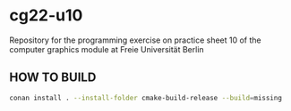 # cg22-u10
Repository for the programming exercise on practice sheet 10 of the computer graphics module at Freie Universität Berlin

## HOW TO BUILD

```bash
conan install . --install-folder cmake-build-release --build=missing
```
